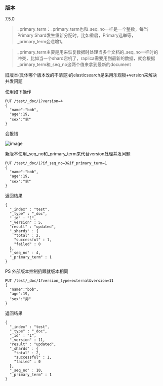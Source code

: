 ### 版本
7.5.0

> _primary_term：_primary_term也和_seq_no一样是一个整数，每当Primary Shard发生重新分配时，比如重启，Primary选举等，_primary_term会递增1。

>_primary_term主要是用来恢复数据时处理当多个文档的_seq_no一样时的冲突，比如当一个shard宕机了，raplica需要用到最新的数据，就会根据_primary_term和_seq_no这两个值来拿到最新的document



旧版本(具体哪个版本改的不清楚)的elasticsearch是采用乐观锁+version来解决并发问题

使用如下操作

```
PUT /test/_doc/1?version=4
{
  "name":"bob",
  "age":19,
  "sex":"男"
}
```
会报错

![image](https://gitee.com/hxc8/images9/raw/master/img/202407191644360.jpg)


新版本使用_seq_no和_primary_term来代替version处理并发问题



```
PUT /test/_doc/1?if_seq_no=3&if_primary_term=1
{
  "name":"bob",
  "age":19,
  "sex":"男"
}
```

返回结果

```
{
  "_index" : "test",
  "_type" : "_doc",
  "_id" : "1",
  "_version" : 5,
  "result" : "updated",
  "_shards" : {
    "total" : 2,
    "successful" : 1,
    "failed" : 0
  },
  "_seq_no" : 4,
  "_primary_term" : 1
}

```


PS 外部版本控制扔跟就版本相同



```
PUT /test/_doc/1?version_type=external&version=11
{
  "name":"bob",
  "age":19,
  "sex":"男"
}
```

返回结果

```
{
  "_index" : "test",
  "_type" : "_doc",
  "_id" : "1",
  "_version" : 11,
  "result" : "updated",
  "_shards" : {
    "total" : 2,
    "successful" : 1,
    "failed" : 0
  },
  "_seq_no" : 10,
  "_primary_term" : 1
}

```
